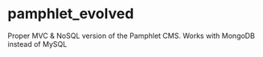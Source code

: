 # pamphlet_evolved
Proper MVC &amp; NoSQL version of the Pamphlet CMS. Works with MongoDB instead of MySQL
